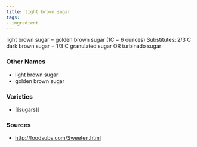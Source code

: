 ```yaml
---
title: light brown sugar
tags:
- ingredient
---
```

light brown sugar = golden brown sugar (1C = 6 ounces) Substitutes: 2/3 C dark brown sugar + 1/3 C granulated sugar OR turbinado sugar

### Other Names

* light brown sugar
* golden brown sugar

### Varieties

* [[sugars]]

### Sources
* http://foodsubs.com/Sweeten.html
